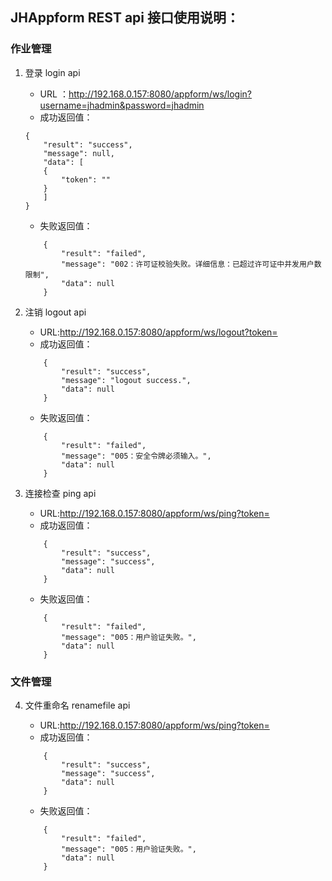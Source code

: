 ## JHAppform REST api 接口使用说明：

###  作业管理

1. 登录 login api

	- URL ：http://192.168.0.157:8080/appform/ws/login?username=jhadmin&password=jhadmin
	- 成功返回值：

	```
	{
	    "result": "success",
	    "message": null,
	    "data": [
		{
		    "token": ""
		}
	    ]
	}
	```
	- 失败返回值：
	```
		{
		    "result": "failed",
		    "message": "002：许可证校验失败。详细信息：已超过许可证中并发用户数限制",
		    "data": null
		}
	```
2. 注销 logout api

	- URL:http://192.168.0.157:8080/appform/ws/logout?token=
	- 成功返回值：
	```
		{
		    "result": "success",
		    "message": "logout success.",
		    "data": null
		}
	```	
	- 失败返回值：
	```
		{
		    "result": "failed",
		    "message": "005：安全令牌必须输入。",
		    "data": null
		}
	```
3. 连接检查 ping api

	- URL:http://192.168.0.157:8080/appform/ws/ping?token=
	- 成功返回值：
	```
		{
		    "result": "success",
		    "message": "success",
		    "data": null
		}
	```
	- 失败返回值：
	```
		{
		    "result": "failed",
		    "message": "005：用户验证失败。",
		    "data": null
		}
	```
### 文件管理

4. 文件重命名 renamefile api

	- URL:http://192.168.0.157:8080/appform/ws/ping?token=
	- 成功返回值：
	```
		{
		    "result": "success",
		    "message": "success",
		    "data": null
		}
	```	
	- 失败返回值：
	```
		{
		    "result": "failed",
		    "message": "005：用户验证失败。",
		    "data": null
		}
	```
